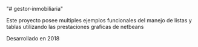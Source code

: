 "# gestor-inmobiliaria" 

Este proyecto posee multiples ejemplos funcionales del manejo de listas y tablas utilizando las prestaciones graficas de netbeans

Desarrollado en 2018
